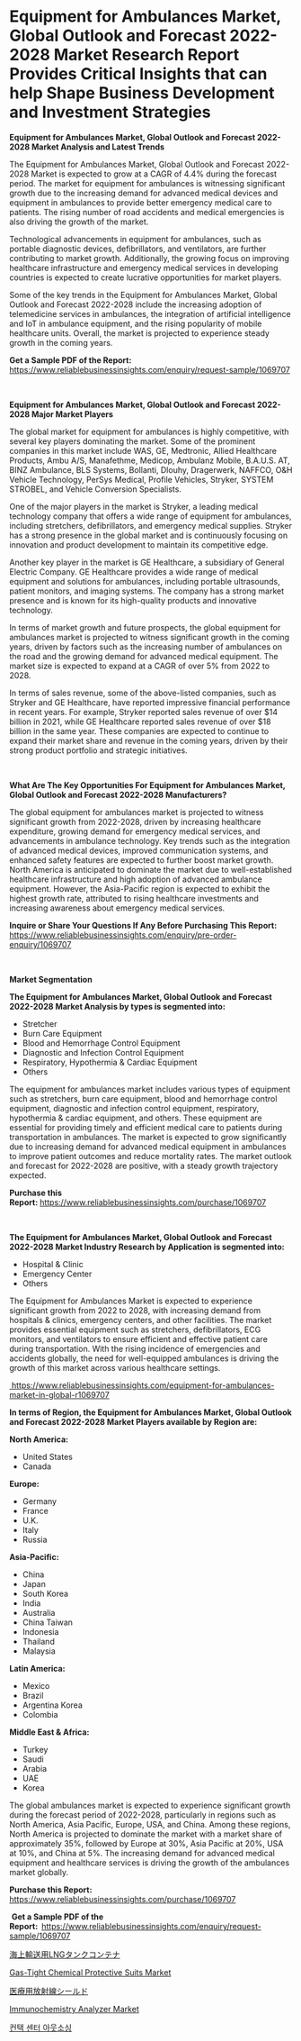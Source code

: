 <p><h1>Equipment for Ambulances Market, Global Outlook and Forecast 2022-2028 Market Research Report Provides Critical Insights that can help Shape Business Development and Investment Strategies</h1></p><p><strong>Equipment for Ambulances Market, Global Outlook and Forecast 2022-2028 Market Analysis and Latest Trends</strong></p>
<p><p>The Equipment for Ambulances Market, Global Outlook and Forecast 2022-2028 Market is expected to grow at a CAGR of 4.4% during the forecast period. The market for equipment for ambulances is witnessing significant growth due to the increasing demand for advanced medical devices and equipment in ambulances to provide better emergency medical care to patients. The rising number of road accidents and medical emergencies is also driving the growth of the market.</p><p>Technological advancements in equipment for ambulances, such as portable diagnostic devices, defibrillators, and ventilators, are further contributing to market growth. Additionally, the growing focus on improving healthcare infrastructure and emergency medical services in developing countries is expected to create lucrative opportunities for market players.</p><p>Some of the key trends in the Equipment for Ambulances Market, Global Outlook and Forecast 2022-2028 include the increasing adoption of telemedicine services in ambulances, the integration of artificial intelligence and IoT in ambulance equipment, and the rising popularity of mobile healthcare units. Overall, the market is projected to experience steady growth in the coming years.</p></p>
<p><strong>Get a Sample PDF of the Report:&nbsp;</strong> <a href="https://www.reliablebusinessinsights.com/enquiry/request-sample/1069707">https://www.reliablebusinessinsights.com/enquiry/request-sample/1069707</a></p>
<p>&nbsp;</p>
<p><strong>Equipment for Ambulances Market, Global Outlook and Forecast 2022-2028 Major Market Players</strong></p>
<p><p>The global market for equipment for ambulances is highly competitive, with several key players dominating the market. Some of the prominent companies in this market include WAS, GE, Medtronic, Allied Healthcare Products, Ambu A/S, Manafethme, Medicop, Ambulanz Mobile, B.A.U.S. AT, BINZ Ambulance, BLS Systems, Bollanti, Dlouhy, Dragerwerk, NAFFCO, O&H Vehicle Technology, PerSys Medical, Profile Vehicles, Stryker, SYSTEM STROBEL, and Vehicle Conversion Specialists.</p><p>One of the major players in the market is Stryker, a leading medical technology company that offers a wide range of equipment for ambulances, including stretchers, defibrillators, and emergency medical supplies. Stryker has a strong presence in the global market and is continuously focusing on innovation and product development to maintain its competitive edge.</p><p>Another key player in the market is GE Healthcare, a subsidiary of General Electric Company. GE Healthcare provides a wide range of medical equipment and solutions for ambulances, including portable ultrasounds, patient monitors, and imaging systems. The company has a strong market presence and is known for its high-quality products and innovative technology.</p><p>In terms of market growth and future prospects, the global equipment for ambulances market is projected to witness significant growth in the coming years, driven by factors such as the increasing number of ambulances on the road and the growing demand for advanced medical equipment. The market size is expected to expand at a CAGR of over 5% from 2022 to 2028.</p><p>In terms of sales revenue, some of the above-listed companies, such as Stryker and GE Healthcare, have reported impressive financial performance in recent years. For example, Stryker reported sales revenue of over $14 billion in 2021, while GE Healthcare reported sales revenue of over $18 billion in the same year. These companies are expected to continue to expand their market share and revenue in the coming years, driven by their strong product portfolio and strategic initiatives.</p></p>
<p>&nbsp;</p>
<p><strong>What Are The Key Opportunities For Equipment for Ambulances Market, Global Outlook and Forecast 2022-2028 Manufacturers?</strong></p>
<p><p>The global equipment for ambulances market is projected to witness significant growth from 2022-2028, driven by increasing healthcare expenditure, growing demand for emergency medical services, and advancements in ambulance technology. Key trends such as the integration of advanced medical devices, improved communication systems, and enhanced safety features are expected to further boost market growth. North America is anticipated to dominate the market due to well-established healthcare infrastructure and high adoption of advanced ambulance equipment. However, the Asia-Pacific region is expected to exhibit the highest growth rate, attributed to rising healthcare investments and increasing awareness about emergency medical services.</p></p>
<p><strong>Inquire or Share Your Questions If Any Before Purchasing This Report:</strong> <a href="https://www.reliablebusinessinsights.com/enquiry/pre-order-enquiry/1069707">https://www.reliablebusinessinsights.com/enquiry/pre-order-enquiry/1069707</a></p>
<p>&nbsp;</p>
<p><strong>Market Segmentation</strong></p>
<p><strong>The Equipment for Ambulances Market, Global Outlook and Forecast 2022-2028 Market Analysis by types is segmented into:</strong></p>
<p><ul><li>Stretcher</li><li>Burn Care Equipment</li><li>Blood and Hemorrhage Control Equipment</li><li>Diagnostic and Infection Control Equipment</li><li>Respiratory, Hypothermia & Cardiac Equipment</li><li>Others</li></ul></p>
<p><p>The equipment for ambulances market includes various types of equipment such as stretchers, burn care equipment, blood and hemorrhage control equipment, diagnostic and infection control equipment, respiratory, hypothermia & cardiac equipment, and others. These equipment are essential for providing timely and efficient medical care to patients during transportation in ambulances. The market is expected to grow significantly due to increasing demand for advanced medical equipment in ambulances to improve patient outcomes and reduce mortality rates. The market outlook and forecast for 2022-2028 are positive, with a steady growth trajectory expected.</p></p>
<p><strong>Purchase this Report:&nbsp;</strong><a href="https://www.reliablebusinessinsights.com/purchase/1069707">https://www.reliablebusinessinsights.com/purchase/1069707</a></p>
<p>&nbsp;</p>
<p><strong>The Equipment for Ambulances Market, Global Outlook and Forecast 2022-2028 Market Industry Research by Application is segmented into:</strong></p>
<p><ul><li>Hospital & Clinic</li><li>Emergency Center</li><li>Others</li></ul></p>
<p><p>The Equipment for Ambulances Market is expected to experience significant growth from 2022 to 2028, with increasing demand from hospitals & clinics, emergency centers, and other facilities. The market provides essential equipment such as stretchers, defibrillators, ECG monitors, and ventilators to ensure efficient and effective patient care during transportation. With the rising incidence of emergencies and accidents globally, the need for well-equipped ambulances is driving the growth of this market across various healthcare settings.</p></p>
<p><a href="https://www.reliablebusinessinsights.com/equipment-for-ambulances-market-in-global-r1069707">&nbsp;https://www.reliablebusinessinsights.com/equipment-for-ambulances-market-in-global-r1069707</a></p>
<p><strong>In terms of Region, the Equipment for Ambulances Market, Global Outlook and Forecast 2022-2028 Market Players available by Region are:</strong></p>
<p>
    <p> <strong> North America: </strong>
        <ul>
            <li>United States</li>
            <li>Canada</li>
        </ul>
        </p> 
    <p> <strong> Europe: </strong>
        <ul>
            <li>Germany</li>
            <li>France</li>
            <li>U.K.</li>
            <li>Italy</li>
            <li>Russia</li>
        </ul>
        </p> 
    <p> <strong> Asia-Pacific: </strong>
        <ul>
            <li>China</li>
            <li>Japan</li>
            <li>South Korea</li>
            <li>India</li>
            <li>Australia</li>
            <li>China Taiwan</li>
            <li>Indonesia</li>
            <li>Thailand</li>
            <li>Malaysia</li>
        </ul>
        </p> 
    <p> <strong> Latin America: </strong>
        <ul>
            <li>Mexico</li>
            <li>Brazil</li>
            <li>Argentina Korea</li>
            <li>Colombia</li>
        </ul>
        </p> 
    <p> <strong> Middle East & Africa: </strong>
        <ul>
            <li>Turkey</li>
            <li>Saudi</li>
            <li>Arabia</li>
            <li>UAE</li>
            <li>Korea</li>
        </ul>
    </p>
    </p>
<p><p>The global ambulances market is expected to experience significant growth during the forecast period of 2022-2028, particularly in regions such as North America, Asia Pacific, Europe, USA, and China. Among these regions, North America is projected to dominate the market with a market share of approximately 35%, followed by Europe at 30%, Asia Pacific at 20%, USA at 10%, and China at 5%. The increasing demand for advanced medical equipment and healthcare services is driving the growth of the ambulances market globally.</p></p>
<p><strong>Purchase this Report: </strong><a href="https://www.reliablebusinessinsights.com/purchase/1069707">https://www.reliablebusinessinsights.com/purchase/1069707</a></p>
<p>&nbsp;<strong>Get a Sample PDF of the Report:&nbsp;&nbsp;</strong><a href="https://www.reliablebusinessinsights.com/enquiry/request-sample/1069707">https://www.reliablebusinessinsights.com/enquiry/request-sample/1069707</a></p>
<p><strong></strong></p>
<p><p><a href="https://github.com/dathomson6534/Market-Research-Report-List-1/blob/main/191580786014.md">海上輸送用LNGタンクコンテナ</a></p><p><a href="https://issuu.com/reportprime-2/docs/gas-tight-chemical-protective-suits-market-size-20">Gas-Tight Chemical Protective Suits Market</a></p><p><a href="https://medium.com/@ja15984/%E5%8C%BB%E7%99%82%E7%94%A8%E8%A2%AB%E3%81%B0%E3%81%8F%E9%98%B2%E8%AD%B7%E5%B8%82%E5%A0%B4%E5%B1%95%E6%9C%9B-%E7%94%A3%E6%A5%AD%E6%A6%82%E8%A6%81%E3%81%A8%E4%BA%88%E6%B8%AC-2024%E5%B9%B4%E3%81%8B%E3%82%892031%E5%B9%B4%E3%81%BE%E3%81%A7-55d42c72405c">医療用放射線シールド</a></p><p><a href="https://www.linkedin.com/pulse/analyzing-immunochemistry-analyzer-market-global-industry-zxhbf">Immunochemistry Analyzer Market</a></p><p><a href="https://github.com/JeromeRtyau89966/Market-Research-Report-List-1/blob/main/232797679631.md">컨택 센터 아웃소싱</a></p></p>